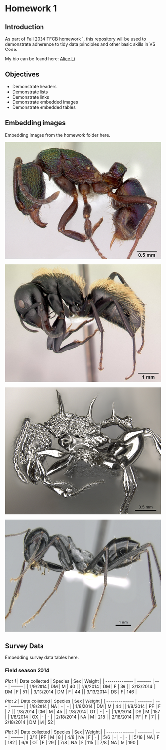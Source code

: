 # Homework 1

## Introduction

As part of Fall 2024 TFCB homework 1, this repository will be used to demonstrate adherence to tidy data principles and other basic skills in VS Code.

My bio can be found here: [Alice Li](https://github.com/alice-l-li)


## Objectives

- Demonstrate headers
- Demonstrate lists
- Demonstrate links
- Demonstrate embedded images
- Demonstrate embedded tables


## Embedding images

Embedding images from the homework folder here.

![Rhytidoponera metallica](images\casent-0172345-rhytidoponera_metallica.jpg)

![Camponotus darwinii](images\casent-0191696-camponotus_darwinii.jpg)

![Acanthomyrmex ferox](images\casent-0901788-acanthomyrmex_ferox.jpg)

![Cataglyphis fortis](images\casent-0906296-cataglyphis_fortis.jpg)


## Survey Data

Embedding survey data tables here.

### Field season 2014

*Plot 1*
| Date collected | Species | Sex | Weight |
| -------------- | ------- | --- | ------ |
| 1/9/2014       | DM      | M   | 40     |
| 1/9/2014       | DM      | F   | 36     |
| 3/13/2014      | DM      | F   | 51     |
| 3/13/2014      | DM      | F   | 44     |
| 3/13/2014      | DS      | F   | 146    |

*Plot 2*
| Date collected | Species | Sex | Weight |
| -------------- | ------- | --- | ------ |
| 1/8/2014       | NA      | -   | -      |
| 1/8/2014       | DM      | M   | 44     |
| 1/8/2014       | PF      | F   | 7      |
| 1/8/2014       | DM      | M   | 45     |
| 1/8/2014       | OT      | -   | -      |
| 1/8/2014       | DS      | M   | 157    |
| 1/8/2014       | OX      | -   | -      |
| 2/18/2014      | NA      | M   | 218    |
| 2/18/2014      | PF      | F   | 7      |
| 2/18/2014      | DM      | M   | 52     |

*Plot 3*
| Date collected | Species | Sex | Weight |
| -------------- | ------- | --- | ------ |
| 3/11           | PF      | M   | 8      |
| 4/8            | NA      | F   | -      |
| 5/6            | -       | -   | -      |
| 5/18           | NA      | F   | 182    |
| 6/9            | OT      | F   | 29     |
| 7/8            | NA      | F   | 115    |
| 7/8            | NA      | M   | 190    |